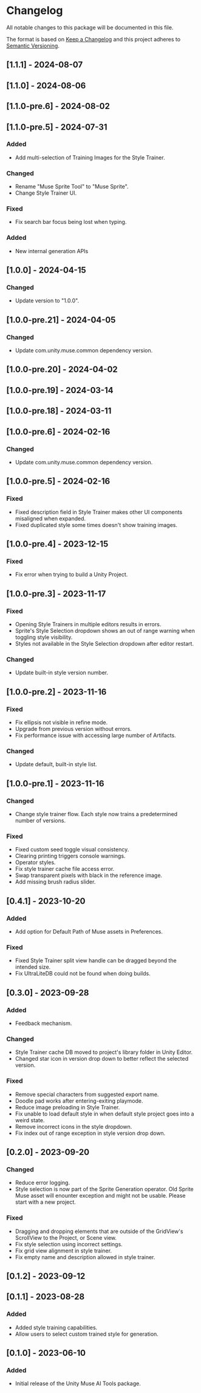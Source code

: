 # Changelog
All notable changes to this package will be documented in this file.

The format is based on [Keep a Changelog](http://keepachangelog.com/en/1.0.0/)
and this project adheres to [Semantic Versioning](http://semver.org/spec/v2.0.0.html).

## [1.1.1] - 2024-08-07

## [1.1.0] - 2024-08-06

## [1.1.0-pre.6] - 2024-08-02

## [1.1.0-pre.5] - 2024-07-31

### Added

- Add multi-selection of Training Images for the Style Trainer.

### Changed

- Rename "Muse Sprite Tool" to "Muse Sprite".
- Change Style Trainer UI.

### Fixed

- Fix search bar focus being lost when typing.

### Added
- New internal generation APIs
 
## [1.0.0] - 2024-04-15

### Changed

- Update version to "1.0.0".

## [1.0.0-pre.21] - 2024-04-05

### Changed

- Update com.unity.muse.common dependency version.

## [1.0.0-pre.20] - 2024-04-02

## [1.0.0-pre.19] - 2024-03-14

## [1.0.0-pre.18] - 2024-03-11

## [1.0.0-pre.6] - 2024-02-16

### Changed

- Update com.unity.muse.common dependency version.

## [1.0.0-pre.5] - 2024-02-16

### Fixed
- Fixed description field in Style Trainer makes other UI components misaligned when expanded.
- Fixed duplicated style some times doesn't show training images.

## [1.0.0-pre.4] - 2023-12-15

### Fixed

- Fix error when trying to build a Unity Project.

## [1.0.0-pre.3] - 2023-11-17

### Fixed

- Opening Style Trainers in multiple editors results in errors.
- Sprite's Style Selection dropdown shows an out of range warning when toggling style visibility.
- Styles not available in the Style Selection dropdown after editor restart.

### Changed

- Update built-in style version number.

## [1.0.0-pre.2] - 2023-11-16

### Fixed

- Fix ellipsis not visible in refine mode.
- Upgrade from previous version without errors.
- Fix performance issue with accessing large number of Artifacts.

### Changed

- Update default, built-in style list.

## [1.0.0-pre.1] - 2023-11-16

### Changed
- Change style trainer flow. Each style now trains a predetermined number of versions.

### Fixed

- Fixed custom seed toggle visual consistency.
- Clearing printing triggers console warnings.
- Operator styles.
- Fix style trainer cache file access error.
- Swap transparent pixels with black in the reference image.
- Add missing brush radius slider.

## [0.4.1] - 2023-10-20

### Added

- Add option for Default Path of Muse assets in Preferences.

### Fixed

- Fixed Style Trainer split view handle can be dragged beyond the intended size.
- Fix UltraLiteDB could not be found when doing builds.

## [0.3.0] - 2023-09-28

### Added

- Feedback mechanism.

### Changed

- Style Trainer cache DB moved to project's library folder in Unity Editor.
- Changed star icon in version drop down to better reflect the selected version.

### Fixed

- Remove special characters from suggested export name.
- Doodle pad works after entering-exiting playmode.
- Reduce image preloading in Style Trainer.
- Fix unable to load default style in when default style project goes into a weird state.
- Remove incorrect icons in the style dropdown.
- Fix index out of range exception in style version drop down.

## [0.2.0] - 2023-09-20

### Changed

- Reduce error logging.
- Style selection is now part of the Sprite Generation operator. Old Sprite Muse asset will enounter exception and might not be usable. Please start with a new project.

### Fixed

- Dragging and dropping elements that are outside of the GridView's ScrollView to the Project, or Scene view.
- Fix style selection using incorrect settings.
- Fix grid view alignment in style trainer.
- Fix empty name and description allowed in style trainer.


## [0.1.2] - 2023-09-12

## [0.1.1] - 2023-08-28

### Added

- Added style training capabilities.
- Allow users to select custom trained style for generation.

## [0.1.0] - 2023-06-10

### Added

- Initial release of the Unity Muse AI Tools package.
